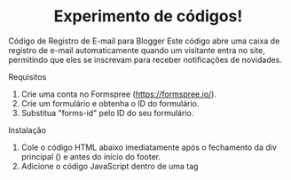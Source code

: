 <h1 align="center">Experimento de códigos!</h1>

<p text-align="center">Código de Registro de E-mail para Blogger
Este código abre uma caixa de registro de e-mail automaticamente quando um visitante entra no site, permitindo que eles se inscrevam para receber notificações de novidades.

Requisitos
1. Crie uma conta no Formspree (https://formspree.io/).
2. Crie um formulário e obtenha o ID do formulário.
3. Substitua "forms-id" pelo ID do seu formulário.

Instalação
1. Cole o código HTML abaixo imediatamente após o fechamento da div principal (</div>) e antes do início do footer.
2. Adicione o código JavaScript dentro de uma tag <script> abaixo do código HTML.
3. Insira o código CSS dentro de uma tag <style> no cabeçalho (<head>) do seu tema.</p>


<h2 align="center">Contribuições são bem vindas! 🤗</h2>

#

<h3 align="center">Você pode ver o resultado olhando o blog do <a href="https://kenshin-seigi.site">Kenshin Seigi</a> </h3>

#

<h2 align="center"> Essa é a versão desktop do newsletter</h2>
<img src="https://i.ibb.co/7CbMjcv/Screenshot-20250110-003521.png" width="100%" height="auto"/>



